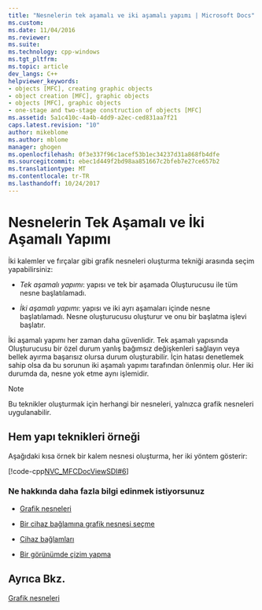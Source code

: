 ```yaml
---
title: "Nesnelerin tek aşamalı ve iki aşamalı yapımı | Microsoft Docs"
ms.custom: 
ms.date: 11/04/2016
ms.reviewer: 
ms.suite: 
ms.technology: cpp-windows
ms.tgt_pltfrm: 
ms.topic: article
dev_langs: C++
helpviewer_keywords:
- objects [MFC], creating graphic objects
- object creation [MFC], graphic objects
- objects [MFC], graphic objects
- one-stage and two-stage construction of objects [MFC]
ms.assetid: 5a1c410c-4a4b-4dd9-a2ec-ced831aa7f21
caps.latest.revision: "10"
author: mikeblome
ms.author: mblome
manager: ghogen
ms.openlocfilehash: 0f3e337f96c1acef53b1ec34237d31a868fb4dfe
ms.sourcegitcommit: ebec1d449f2bd98aa851667c2bfeb7e27ce657b2
ms.translationtype: MT
ms.contentlocale: tr-TR
ms.lasthandoff: 10/24/2017
---
```

# <a name="one-stage-and-two-stage-construction-of-objects"></a>Nesnelerin Tek Aşamalı ve İki Aşamalı Yapımı
İki kalemler ve fırçalar gibi grafik nesneleri oluşturma tekniği arasında seçim yapabilirsiniz:  
  
-   *Tek aşamalı yapımı*: yapısı ve tek bir aşamada Oluşturucusu ile tüm nesne başlatılamadı.  
  
-   *İki aşamalı yapımı*: yapısı ve iki ayrı aşamaları içinde nesne başlatılamadı. Nesne oluşturucusu oluşturur ve onu bir başlatma işlevi başlatır.  
  
 İki aşamalı yapımı her zaman daha güvenlidir. Tek aşamalı yapısında Oluşturucusu bir özel durum yanlış bağımsız değişkenleri sağlayın veya bellek ayırma başarısız olursa durum oluşturabilir. İçin hatası denetlemek sahip olsa da bu sorunun iki aşamalı yapımı tarafından önlenmiş olur. Her iki durumda da, nesne yok etme aynı işlemidir.  
  
> [!NOTE]
>  Bu teknikler oluşturmak için herhangi bir nesneleri, yalnızca grafik nesneleri uygulanabilir.  
  
## <a name="example-of-both-construction-techniques"></a>Hem yapı teknikleri örneği  
 Aşağıdaki kısa örnek bir kalem nesnesi oluşturma, her iki yöntem gösterir:  
  
 [!code-cpp[NVC_MFCDocViewSDI#6](../mfc/codesnippet/cpp/one-stage-and-two-stage-construction-of-objects_1.cpp)]  
  
### <a name="what-do-you-want-to-know-more-about"></a>Ne hakkında daha fazla bilgi edinmek istiyorsunuz  
  
-   [Grafik nesneleri](../mfc/graphic-objects.md)  
  
-   [Bir cihaz bağlamına grafik nesnesi seçme](../mfc/selecting-a-graphic-object-into-a-device-context.md)  
  
-   [Cihaz bağlamları](../mfc/device-contexts.md)  
  
-   [Bir görünümde çizim yapma](../mfc/drawing-in-a-view.md)  
  
## <a name="see-also"></a>Ayrıca Bkz.  
 [Grafik nesneleri](../mfc/graphic-objects.md)

